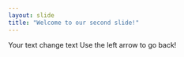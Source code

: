 ```yaml
---
layout: slide
title: "Welcome to our second slide!"
---
```

Your text change text
Use the left arrow to go back!
